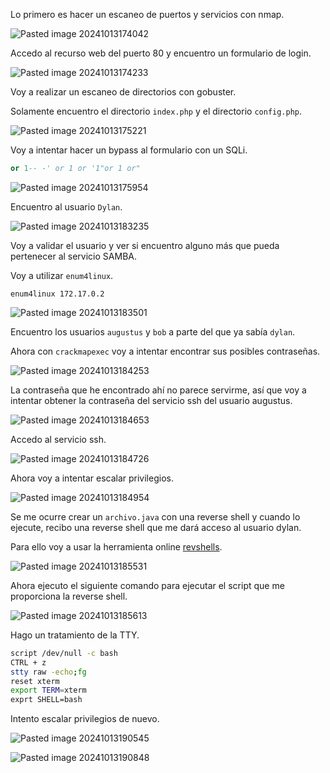 Lo primero es hacer un escaneo de puertos y servicios con nmap.

![Pasted image 20241013174042](https://github.com/user-attachments/assets/98863cef-4f24-4293-b952-7df0d5610847)

Accedo al recurso web del puerto 80 y encuentro un formulario de login.

![Pasted image 20241013174233](https://github.com/user-attachments/assets/d1109d13-df75-40a9-9ed9-4356944448f0)

Voy a realizar un escaneo de directorios con gobuster.

Solamente encuentro el directorio `index.php` y el directorio `config.php`.

![Pasted image 20241013175221](https://github.com/user-attachments/assets/7d67eee5-e245-4996-b608-b688d623b541)

Voy a intentar hacer un bypass al formulario con un SQLi.

```sql
or 1-- -' or 1 or '1"or 1 or"
```

![Pasted image 20241013175954](https://github.com/user-attachments/assets/5f0b3d4f-5a98-4169-88b0-6903fc485346)

Encuentro al usuario `Dylan`.

![Pasted image 20241013183235](https://github.com/user-attachments/assets/9451c989-45c6-4d9a-8b2d-1a5211ae3232)

Voy a validar el usuario y ver si encuentro alguno más que pueda pertenecer al servicio SAMBA.

Voy a utilizar `enum4linux`.

```
enum4linux 172.17.0.2
```

![Pasted image 20241013183501](https://github.com/user-attachments/assets/b93d3c2f-194d-4769-a5b1-4db22edf33fc)

Encuentro los usuarios `augustus` y `bob` a parte del que ya sabía `dylan`.

Ahora con `crackmapexec` voy a intentar encontrar sus posibles contraseñas.

![Pasted image 20241013184253](https://github.com/user-attachments/assets/b675dbda-9c1a-4dc4-98fd-b802bd2c770d)

La contraseña que he encontrado ahí no parece servirme, así que voy a intentar obtener la contraseña del servicio ssh del usuario augustus.

![Pasted image 20241013184653](https://github.com/user-attachments/assets/619ac6de-942b-470f-be6b-95afc3a760d7)

Accedo al servicio ssh.

![Pasted image 20241013184726](https://github.com/user-attachments/assets/cf81e66c-19ec-4526-916b-22588aab42af)

Ahora voy a intentar escalar privilegios.

![Pasted image 20241013184954](https://github.com/user-attachments/assets/32db4f9a-1f51-4a9b-a339-9fae47197530)

Se me ocurre crear un `archivo.java` con una reverse shell y cuando lo ejecute, recibo una reverse shell que me dará acceso al usuario dylan.

Para ello voy a usar la herramienta online [revshells](https://www.revshells.com/).

![Pasted image 20241013185531](https://github.com/user-attachments/assets/c6b336b7-fd46-4a26-b4f9-e891326535be)

Ahora ejecuto el siguiente comando para ejecutar el script que me proporciona la reverse shell.

![Pasted image 20241013185613](https://github.com/user-attachments/assets/a1f364f7-e877-478b-b20b-76420e190bc2)

Hago un tratamiento de la TTY.

```bash
script /dev/null -c bash
CTRL + z
stty raw -echo;fg
reset xterm
export TERM=xterm
exprt SHELL=bash
```

Intento escalar privilegios de nuevo.

![Pasted image 20241013190545](https://github.com/user-attachments/assets/82adfdb2-e7fd-49bc-a013-5d4cde3b15d8)

![Pasted image 20241013190848](https://github.com/user-attachments/assets/44e604f2-f608-443f-9822-acfd78bd37dd)
